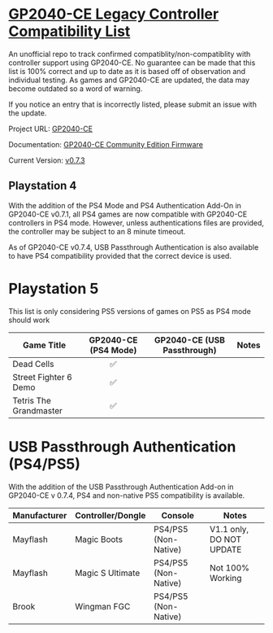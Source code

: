 # [GP2040-CE Legacy Controller Compatibility List](https://github.com/InfraredAces/GP2040-CE-Compatibility-List)

An unofficial repo to track confirmed compatiblity/non-compatiblity with controller support using GP2040-CE. No guarantee can be made that this list is 100% correct and up to date as it is based off of observation and individual testing. As games and GP2040-CE are updated, the data may become outdated so a word of warning.

If you notice an entry that is incorrectly listed, please submit an issue with the update.

Project URL: [GP2040-CE](https://github.com/OpenStickCommunity/GP2040-CE)

Documentation: [GP2040-CE Community Edition Firmware](https://gp2040-ce.info/#/)

Current Version: [v0.7.3](https://gp2040-ce.info/#/download)

## Playstation 4

With the addition of the PS4 Mode and PS4 Authentication Add-On in GP2040-CE v0.7.1, all PS4 games are now compatible with GP2040-CE controllers in PS4 mode. However, unless authentications files are provided, the controller may be subject to an 8 minute timeout.

As of GP2040-CE v0.7.4, USB Passthrough Authentication is also available to have PS4 compatibility provided that the correct device is used.

# Playstation 5

This list is only considering PS5 versions of games on PS5 as PS4 mode should work 

| Game Title             | GP2040-CE (PS4 Mode) | GP2040-CE (USB Passthrough) | Notes |
|------------------------|:--------------------:|:---------------------------:|-------|
| Dead Cells             |           ✅          |                             |       |
| Street Fighter 6 Demo  |           ✅          |                             |       |
| Tetris The Grandmaster |           ✅          |                             |       |

# USB Passthrough Authentication (PS4/PS5)

With the addition of the USB Passthrough Authentication Add-on in GP2040-CE v 0.7.4, PS4 and non-native PS5 compatibility is available.

| Manufacturer | Controller/Dongle | Console              | Notes                    |
|--------------|-------------------|----------------------|--------------------------|
| Mayflash     | Magic Boots       | PS4/PS5 (Non-Native) | V1.1 only, DO NOT UPDATE |
| Mayflash     | Magic S Ultimate  | PS4/PS5 (Non-Native) | Not 100% Working         |
| Brook        | Wingman FGC       | PS4/PS5 (Non-Native) |                          |
